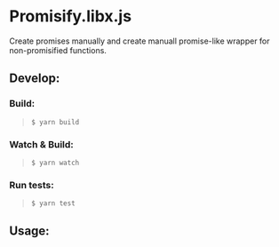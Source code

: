 # Promisify.libx.js
Create promises manually and create manuall promise-like wrapper for non-promisified functions.

## Develop:

### Build:
> ``` $ yarn build ```

### Watch & Build:
> ``` $ yarn watch ```

### Run tests:
> ``` $ yarn test ```

## Usage:

